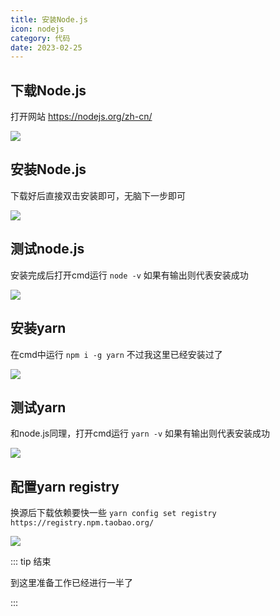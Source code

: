 ```yaml
---
title: 安装Node.js
icon: nodejs
category: 代码
date: 2023-02-25
---
```


## 下载Node.js

打开网站 https://nodejs.org/zh-cn/

![](https://xingqiu-tuchuang-1256524210.cos.ap-shanghai.myqcloud.com/17292/1.png)

## 安装Node.js

下载好后直接双击安装即可，无脑下一步即可

![](https://xingqiu-tuchuang-1256524210.cos.ap-shanghai.myqcloud.com/17292/2.png)

## 测试node.js

安装完成后打开cmd运行 `node -v` 如果有输出则代表安装成功

![](https://xingqiu-tuchuang-1256524210.cos.ap-shanghai.myqcloud.com/17292/4.png)

## 安装yarn

在cmd中运行 `npm i -g yarn` 不过我这里已经安装过了

![](https://xingqiu-tuchuang-1256524210.cos.ap-shanghai.myqcloud.com/17292/5.png)

## 测试yarn

和node.js同理，打开cmd运行 `yarn -v` 如果有输出则代表安装成功

![](https://xingqiu-tuchuang-1256524210.cos.ap-shanghai.myqcloud.com/17292/12.png)

## 配置yarn registry

换源后下载依赖要快一些 `yarn config set registry https://registry.npm.taobao.org/`

![](https://xingqiu-tuchuang-1256524210.cos.ap-shanghai.myqcloud.com/17292/14.png)

::: tip 结束

到这里准备工作已经进行一半了

:::

